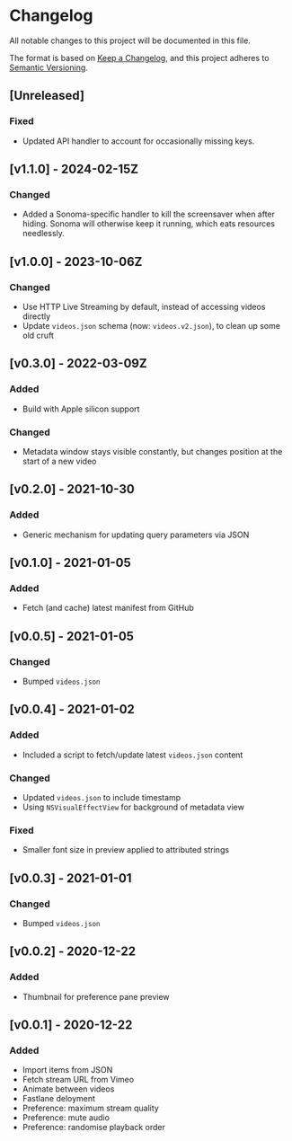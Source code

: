# Changelog

All notable changes to this project will be documented in this file.

The format is based on [Keep a Changelog](https://keepachangelog.com/en/1.0.0/),
and this project adheres to [Semantic Versioning](https://semver.org/spec/v2.0.0.html).

## [Unreleased]

### Fixed

- Updated API handler to account for occasionally missing keys.

## [v1.1.0] - 2024-02-15Z

### Changed

- Added a Sonoma-specific handler to kill the screensaver when after hiding. Sonoma will otherwise keep it running, which eats resources needlessly.

## [v1.0.0] - 2023-10-06Z

### Changed

- Use HTTP Live Streaming by default, instead of accessing videos directly
- Update `videos.json` schema (now: `videos.v2.json`), to clean up some old cruft

## [v0.3.0] - 2022-03-09Z

### Added

- Build with Apple silicon support

### Changed

- Metadata window stays visible constantly, but changes position at the start of a new video

## [v0.2.0] - 2021-10-30

### Added

- Generic mechanism for updating query parameters via JSON

## [v0.1.0] - 2021-01-05

### Added

- Fetch (and cache) latest manifest from GitHub

## [v0.0.5] - 2021-01-05

### Changed

- Bumped `videos.json`

## [v0.0.4] - 2021-01-02

### Added

- Included a script to fetch/update latest `videos.json` content

### Changed

- Updated `videos.json` to include timestamp
- Using `NSVisualEffectView` for background of metadata view

### Fixed

- Smaller font size in preview applied to attributed strings

## [v0.0.3] - 2021-01-01

### Changed

- Bumped `videos.json`

## [v0.0.2] - 2020-12-22

### Added

- Thumbnail for preference pane preview

## [v0.0.1] - 2020-12-22

### Added

- Import items from JSON
- Fetch stream URL from Vimeo
- Animate between videos
- Fastlane deloyment
- Preference: maximum stream quality
- Preference: mute audio
- Preference: randomise playback order

